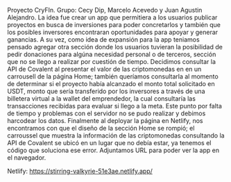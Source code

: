 Proyecto CryFIn.
Grupo: Cecy Dip, Marcelo Acevedo y Juan Agustin Alejandro.
La idea fue crear un app que permitiera a los usuarios publicar proyectos en busca de inversiones para poder concretarlos y también que los posibles inversores encontraran oportunidades para apoyar y generar ganancias. A su vez, como idea de expansión para la app teniamos pensado agregar otra sección donde los usuarios tuvieran la posibilidad de pedir donaciones para algúna necesidad personal o de terceros, sección que no se llego a realizar por cuestión de tiempo.
Decidimos consultar la API de Covalent al presentar el valor de las criptomonedas en en un carrousell de la página Home; también queríamos consultarla al momento de determinar si el proyecto había alcanzado el monto total solicitado en USDT, monto que sería transferido por los inversores a través de una billetera virtual a la wallet del emprendedor, la cual consultaría las transacciones recibidas para evaluar si llego a la meta. Este punto por falta de tiempo y problemas con el servidor no se pudo realizar y debimos harcodear los datos.
Finalmente al deployar la página en Netlify, nos encontramos con que el diseño de la sección Home se rompió; el carroussel que muestra la información de las criptomonedas consultando la API de Covalent se ubicó en un lugar que no debía estar, ya tenemos el código que soluciona ese error. Adjuntamos URL para poder ver la app en el navegador.


  
  Netlify: https://stirring-valkyrie-51e3ae.netlify.app/
